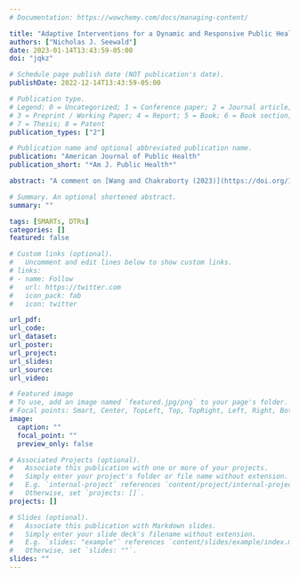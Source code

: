 ```yaml
---
# Documentation: https://wowchemy.com/docs/managing-content/

title: "Adaptive Interventions for a Dynamic and Responsive Public Health Approach"
authors: ["Nicholas J. Seewald"]
date: 2023-01-14T13:43:59-05:00
doi: "jqkz"

# Schedule page publish date (NOT publication's date).
publishDate: 2022-12-14T13:43:59-05:00

# Publication type.
# Legend: 0 = Uncategorized; 1 = Conference paper; 2 = Journal article;
# 3 = Preprint / Working Paper; 4 = Report; 5 = Book; 6 = Book section;
# 7 = Thesis; 8 = Patent
publication_types: ["2"]

# Publication name and optional abbreviated publication name.
publication: "American Journal of Public Health"
publication_short: "*Am J. Public Health*"

abstract: "A comment on [Wang and Chakraborty (2023)](https://doi.org/10.2105/AJPH.2022.307135) in which I argue that adaptive interventions have the potential to lead us towards a vision of public health that is more responsive to changing needs, and call for methods work to adapt the sequential, multiple-assignment randomized trial to settings that require rapid response."

# Summary. An optional shortened abstract.
summary: ""

tags: [SMARTs, DTRs]
categories: []
featured: false

# Custom links (optional).
#   Uncomment and edit lines below to show custom links.
# links:
# - name: Follow
#   url: https://twitter.com
#   icon_pack: fab
#   icon: twitter

url_pdf:
url_code:
url_dataset:
url_poster:
url_project:
url_slides:
url_source:
url_video:

# Featured image
# To use, add an image named `featured.jpg/png` to your page's folder. 
# Focal points: Smart, Center, TopLeft, Top, TopRight, Left, Right, BottomLeft, Bottom, BottomRight.
image:
  caption: ""
  focal_point: ""
  preview_only: false

# Associated Projects (optional).
#   Associate this publication with one or more of your projects.
#   Simply enter your project's folder or file name without extension.
#   E.g. `internal-project` references `content/project/internal-project/index.md`.
#   Otherwise, set `projects: []`.
projects: []

# Slides (optional).
#   Associate this publication with Markdown slides.
#   Simply enter your slide deck's filename without extension.
#   E.g. `slides: "example"` references `content/slides/example/index.md`.
#   Otherwise, set `slides: ""`.
slides: ""
---
```

